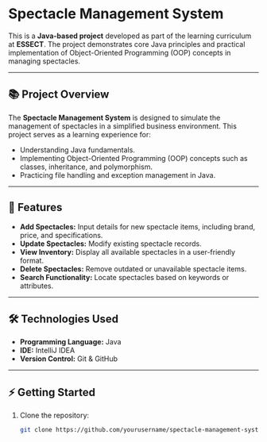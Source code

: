 # Spectacle Management System

This is a **Java-based project** developed as part of the learning curriculum at **ESSECT**. The project demonstrates core Java principles and practical implementation of Object-Oriented Programming (OOP) concepts in managing spectacles.

---

## 📚 Project Overview
The **Spectacle Management System** is designed to simulate the management of spectacles in a simplified business environment. This project serves as a learning experience for:
- Understanding Java fundamentals.
- Implementing Object-Oriented Programming (OOP) concepts such as classes, inheritance, and polymorphism.
- Practicing file handling and exception management in Java.

---

## 🚀 Features
- **Add Spectacles:** Input details for new spectacle items, including brand, price, and specifications.
- **Update Spectacles:** Modify existing spectacle records.
- **View Inventory:** Display all available spectacles in a user-friendly format.
- **Delete Spectacles:** Remove outdated or unavailable spectacle items.
- **Search Functionality:** Locate spectacles based on keywords or attributes.

---

## 🛠️ Technologies Used
- **Programming Language:** Java
- **IDE:** IntelliJ IDEA
- **Version Control:** Git & GitHub

---

## ⚡ Getting Started
1. Clone the repository:
   ```bash
   git clone https://github.com/yourusername/spectacle-management-system.git
